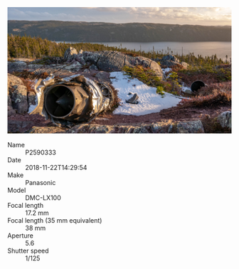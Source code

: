 [![P2590333](/photos/hd/P2590333.jpg)](/photos/full/P2590333.jpg?raw=true)

<dl>
  <dt>Name</dt>
  <dd>P2590333</dd>
  <dt>Date</dt>
  <dd>2018-11-22T14:29:54</dd>
  <dt>Make</dt>
  <dd>Panasonic</dd>
  <dt>Model</dt>
  <dd>DMC-LX100</dd>
  <dt>Focal length</dt>
  <dd>17.2 mm</dd>
  <dt>Focal length (35 mm equivalent)</dt>
  <dd>38 mm</dd>
  <dt>Aperture</dt>
  <dd>5.6</dd>
  <dt>Shutter speed</dt>
  <dd>1/125</dd>
</dl>

